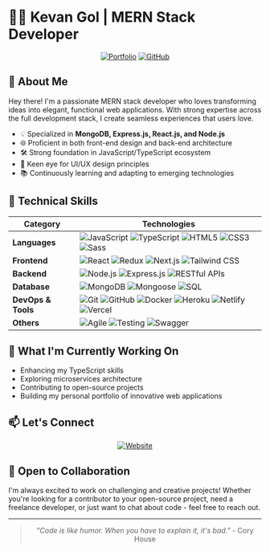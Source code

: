 # 👨‍💻 Kevan Gol | MERN Stack Developer

<div align="center">
  
[![Portfolio](https://img.shields.io/badge/Portfolio-kevangol.com-2ea44f?style=for-the-badge&logo=safari&logoColor=white)](https://www.kevangol.com)
[![GitHub](https://img.shields.io/badge/GitHub-kevangol-171515?style=for-the-badge&logo=github&logoColor=white)](https://github.com/kevangol?tab=repositories)

</div>

## 🚀 About Me

Hey there! I'm a passionate MERN stack developer who loves transforming ideas into elegant, functional web applications. With strong expertise across the full development stack, I create seamless experiences that users love.

- 💡 Specialized in **MongoDB, Express.js, React.js, and Node.js**
- 🌐 Proficient in both front-end design and back-end architecture
- 🛠️ Strong foundation in JavaScript/TypeScript ecosystem
- 🎨 Keen eye for UI/UX design principles
- 📚 Continuously learning and adapting to emerging technologies

## 💼 Technical Skills

<div align="center">

| **Category** | **Technologies** |
|--------------|------------------|
| **Languages** | ![JavaScript](https://img.shields.io/badge/-JavaScript-F7DF1E?style=flat-square&logo=javascript&logoColor=black) ![TypeScript](https://img.shields.io/badge/-TypeScript-3178C6?style=flat-square&logo=typescript&logoColor=white) ![HTML5](https://img.shields.io/badge/-HTML5-E34F26?style=flat-square&logo=html5&logoColor=white) ![CSS3](https://img.shields.io/badge/-CSS3-1572B6?style=flat-square&logo=css3&logoColor=white) ![Sass](https://img.shields.io/badge/-Sass-CC6699?style=flat-square&logo=sass&logoColor=white) |
| **Frontend** | ![React](https://img.shields.io/badge/-React-61DAFB?style=flat-square&logo=react&logoColor=black) ![Redux](https://img.shields.io/badge/-Redux-764ABC?style=flat-square&logo=redux&logoColor=white) ![Next.js](https://img.shields.io/badge/-Next.js-000000?style=flat-square&logo=next.js&logoColor=white) ![Tailwind CSS](https://img.shields.io/badge/-Tailwind_CSS-06B6D4?style=flat-square&logo=tailwind-css&logoColor=white) |
| **Backend** | ![Node.js](https://img.shields.io/badge/-Node.js-339933?style=flat-square&logo=node.js&logoColor=white) ![Express.js](https://img.shields.io/badge/-Express.js-000000?style=flat-square&logo=express&logoColor=white) ![RESTful APIs](https://img.shields.io/badge/-RESTful_APIs-FF6C37?style=flat-square&logo=postman&logoColor=white) |
| **Database** | ![MongoDB](https://img.shields.io/badge/-MongoDB-47A248?style=flat-square&logo=mongodb&logoColor=white) ![Mongoose](https://img.shields.io/badge/-Mongoose-880000?style=flat-square&logo=mongoose&logoColor=white) ![SQL](https://img.shields.io/badge/-SQL-4479A1?style=flat-square&logo=mysql&logoColor=white) |
| **DevOps & Tools** | ![Git](https://img.shields.io/badge/-Git-F05032?style=flat-square&logo=git&logoColor=white) ![GitHub](https://img.shields.io/badge/-GitHub-181717?style=flat-square&logo=github&logoColor=white) ![Docker](https://img.shields.io/badge/-Docker-2496ED?style=flat-square&logo=docker&logoColor=white) ![Heroku](https://img.shields.io/badge/-Heroku-430098?style=flat-square&logo=heroku&logoColor=white) ![Netlify](https://img.shields.io/badge/-Netlify-00C7B7?style=flat-square&logo=netlify&logoColor=white) ![Vercel](https://img.shields.io/badge/-Vercel-000000?style=flat-square&logo=vercel&logoColor=white) |
| **Others** | ![Agile](https://img.shields.io/badge/-Agile-0052CC?style=flat-square&logo=jira&logoColor=white) ![Testing](https://img.shields.io/badge/-Unit_Testing-C21325?style=flat-square&logo=jest&logoColor=white) ![Swagger](https://img.shields.io/badge/-Swagger-85EA2D?style=flat-square&logo=swagger&logoColor=black) |

</div>

## 🔭 What I'm Currently Working On

- Enhancing my TypeScript skills
- Exploring microservices architecture
- Contributing to open-source projects
- Building my personal portfolio of innovative web applications

## 📫 Let's Connect

<div align="center">

[![Website](https://img.shields.io/badge/Website-www.kevangol.com-3b5998?style=for-the-badge)](https://www.kevangol.com)

</div>

## 🤝 Open to Collaboration

I'm always excited to work on challenging and creative projects! Whether you're looking for a contributor to your open-source project, need a freelance developer, or just want to chat about code - feel free to reach out.

<div align="center">

---

> *"Code is like humor. When you have to explain it, it's bad."* - Cory House

</div>

<!-- Feel free to check out my pinned repositories below to see some of my best work! -->
